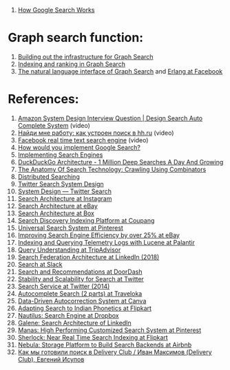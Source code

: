 1. [How Google Search Works](https://newsletter.systemdesign.one/p/search-engine-architecture?utm_source=substack&publication_id=1511845&post_id=148923137&utm_medium=email&utm_content=share&utm_campaign=email-share&triggerShare=true&isFreemail=true&r=1vxw4z&triedRedirect=true)

# Graph search function:

1. [Building out the infrastructure for Graph Search](https://www.facebook.com/notes/facebook-engineering/under-the-hood-building-out-the-infrastructure-for-graph-search/10151347573598920)
2. [Indexing and ranking in Graph Search](https://www.facebook.com/notes/facebook-engineering/under-the-hood-indexing-and-ranking-in-graph-search/10151361720763920)
3. [The natural language interface of Graph Search](https://www.facebook.com/notes/facebook-engineering/under-the-hood-the-natural-language-interface-of-graph-search/10151432733048920) and [Erlang at Facebook](http://www.erlang-factory.com/upload/presentations/31/EugeneLetuchy-ErlangatFacebook.pdf)

# References:

1. [Amazon System Design Interview Question | Design Search Auto Complete System](https://www.youtube.com/watch?v=OzcpPSrNsCU&list=PLOAph0xkZvSuqy8yq_0D6NEABhmSTRYrN&index=7) (video)
2. [Найди мне работу: как устроен поиск в hh.ru](https://www.youtube.com/watch?v=8uLu6GWaLSY&list=PLH-XmS0lSi_wRIh4RJjnTGMKaTiQoaGTc&index=42) (video)
3. [Facebook real time text search engine](https://www.facebook.com/watch/?v=432864835468) (video)
4. [How would you implement Google Search?](http://programmers.stackexchange.com/questions/38324/interview-question-how-would-you-implement-google-search)
5. [Implementing Search Engines](http://www.ardendertat.com/2012/01/11/implementing-search-engines/)
6. [DuckDuckGo Architecture - 1 Million Deep Searches A Day And Growing](http://highscalability.com/blog/2013/1/28/duckduckgo-architecture-1-million-deep-searches-a-day-and-gr.html)
7. [The Anatomy Of Search Technology: Crawling Using Combinators](http://highscalability.com/blog/2012/5/28/the-anatomy-of-search-technology-crawling-using-combinators.html)
8. [Distributed Searching](http://nwds.cs.washington.edu/files/nwds/pdf/Distributed-WR.pdf)
9. [Twitter Search System Design](https://levelup.gitconnected.com/twitter-search-system-design-fd1391e7da50)
10. [System Design — Twitter Search](https://mecha-mind.medium.com/system-design-twitter-search-ccb29c48d9b6)
11. [Search Architecture at Instagram](https://instagram-engineering.com/search-architecture-eeb34a936d3a)
12. [Search Architecture at eBay](http://www.cs.otago.ac.nz/homepages/andrew/papers/2017-8.pdf)
13. [Search Architecture at Box](https://medium.com/box-tech-blog/scaling-box-search-using-lumos-22d9e0cb4175)
14. [Search Discovery Indexing Platform at Coupang](https://medium.com/coupang-tech/the-evolution-of-search-discovery-indexing-platform-fa43e41305f9)
15. [Universal Search System at Pinterest](https://medium.com/pinterest-engineering/building-a-universal-search-system-for-pinterest-e4cb03a898d4)
16. [Improving Search Engine Efficiency by over 25% at eBay](https://www.ebayinc.com/stories/blogs/tech/making-e-commerce-search-faster/)
17. [Indexing and Querying Telemetry Logs with Lucene at Palantir](https://medium.com/palantir/indexing-and-querying-telemetry-logs-with-lucene-234c5ce3e5f3)
18. [Query Understanding at TripAdvisor](https://www.tripadvisor.com/engineering/query-understanding-at-tripadvisor/)
19. [Search Federation Architecture at LinkedIn (2018)](https://engineering.linkedin.com/blog/2018/03/search-federation-architecture-at-linkedin)
20. [Search at Slack](https://slack.engineering/search-at-slack-431f8c80619e)
21. [Search and Recommendations at DoorDash](https://blog.doordash.com/powering-search-recommendations-at-doordash-8310c5cfd88c)
22. [Stability and Scalability for Search at Twitter](https://blog.twitter.com/engineering/en_us/topics/infrastructure/2022/stability-and-scalability-for-search)
23. [Search Service at Twitter (2014)](https://blog.twitter.com/engineering/en_us/a/2014/building-a-complete-tweet-index.html)
24. [Autocomplete Search (2 parts) at Traveloka](https://medium.com/traveloka-engineering/high-quality-autocomplete-search-part-2-d5b15bb0dadf)
25. [Data-Driven Autocorrection System at Canva](https://product.canva.com/building-a-data-driven-autocorrection-system/)
26. [Adapting Search to Indian Phonetics at Flipkart](https://blog.flipkart.tech/adapting-search-to-indian-phonetics-cdbe65259686)
27. [Nautilus: Search Engine at Dropbox](https://blogs.dropbox.com/tech/2018/09/architecture-of-nautilus-the-new-dropbox-search-engine/)
28. [Galene: Search Architecture of LinkedIn](https://engineering.linkedin.com/search/did-you-mean-galene)
29. [Manas: High Performing Customized Search System at Pinterest](https://medium.com/@Pinterest_Engineering/manas-a-high-performing-customized-search-system-cf189f6ca40f)
30. [Sherlock: Near Real Time Search Indexing at Flipkart](https://blog.flipkart.tech/sherlock-near-real-time-search-indexing-95519783859d)
31. [Nebula: Storage Platform to Build Search Backends at Airbnb](https://medium.com/airbnb-engineering/nebula-as-a-storage-platform-to-build-airbnbs-search-backends-ecc577b05f06)
32. [Как мы готовили поиск в Delivery Club / Иван Максимов (Delivery Club), Евгений Исупов](https://www.youtube.com/watch?v=0M0gDXBauD4)

